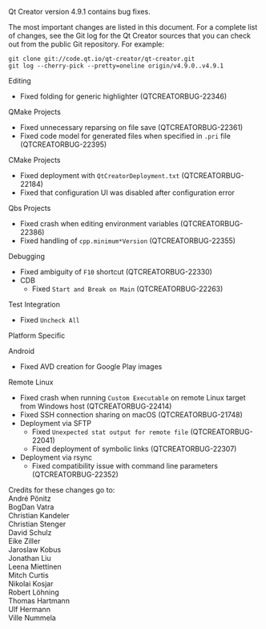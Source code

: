 Qt Creator version 4.9.1 contains bug fixes.

The most important changes are listed in this document. For a complete
list of changes, see the Git log for the Qt Creator sources that
you can check out from the public Git repository. For example:

    git clone git://code.qt.io/qt-creator/qt-creator.git
    git log --cherry-pick --pretty=oneline origin/v4.9.0..v4.9.1

Editing

* Fixed folding for generic highlighter (QTCREATORBUG-22346)

QMake Projects

* Fixed unnecessary reparsing on file save (QTCREATORBUG-22361)
* Fixed code model for generated files when specified in `.pri` file
  (QTCREATORBUG-22395)

CMake Projects

* Fixed deployment with `QtCreatorDeployment.txt` (QTCREATORBUG-22184)
* Fixed that configuration UI was disabled after configuration error

Qbs Projects

* Fixed crash when editing environment variables (QTCREATORBUG-22386)
* Fixed handling of `cpp.minimum*Version` (QTCREATORBUG-22355)

Debugging

* Fixed ambiguity of `F10` shortcut (QTCREATORBUG-22330)
* CDB
    * Fixed `Start and Break on Main` (QTCREATORBUG-22263)

Test Integration

* Fixed `Uncheck All`

Platform Specific

Android

* Fixed AVD creation for Google Play images

Remote Linux

* Fixed crash when running `Custom Executable` on remote Linux target
  from Windows host (QTCREATORBUG-22414)
* Fixed SSH connection sharing on macOS (QTCREATORBUG-21748)
* Deployment via SFTP
    * Fixed `Unexpected stat output for remote file` (QTCREATORBUG-22041)
    * Fixed deployment of symbolic links (QTCREATORBUG-22307)
* Deployment via rsync
    * Fixed compatibility issue with command line parameters
      (QTCREATORBUG-22352)

Credits for these changes go to:  
André Pönitz  
BogDan Vatra  
Christian Kandeler  
Christian Stenger  
David Schulz  
Eike Ziller  
Jaroslaw Kobus  
Jonathan Liu  
Leena Miettinen  
Mitch Curtis  
Nikolai Kosjar  
Robert Löhning  
Thomas Hartmann  
Ulf Hermann  
Ville Nummela  
